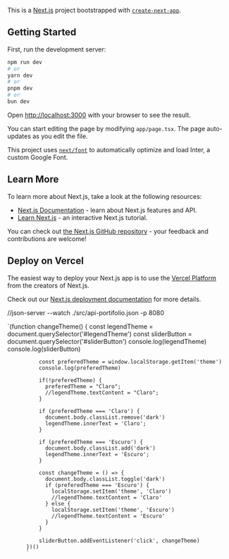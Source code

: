 This is a [Next.js](https://nextjs.org/) project bootstrapped with [`create-next-app`](https://github.com/vercel/next.js/tree/canary/packages/create-next-app).

## Getting Started

First, run the development server:

```bash
npm run dev
# or
yarn dev
# or
pnpm dev
# or
bun dev
```

Open [http://localhost:3000](http://localhost:3000) with your browser to see the result.

You can start editing the page by modifying `app/page.tsx`. The page auto-updates as you edit the file.

This project uses [`next/font`](https://nextjs.org/docs/basic-features/font-optimization) to automatically optimize and load Inter, a custom Google Font.

## Learn More

To learn more about Next.js, take a look at the following resources:

- [Next.js Documentation](https://nextjs.org/docs) - learn about Next.js features and API.
- [Learn Next.js](https://nextjs.org/learn) - an interactive Next.js tutorial.

You can check out [the Next.js GitHub repository](https://github.com/vercel/next.js/) - your feedback and contributions are welcome!

## Deploy on Vercel

The easiest way to deploy your Next.js app is to use the [Vercel Platform](https://vercel.com/new?utm_medium=default-template&filter=next.js&utm_source=create-next-app&utm_campaign=create-next-app-readme) from the creators of Next.js.

Check out our [Next.js deployment documentation](https://nextjs.org/docs/deployment) for more details.


//json-server --watch ./src/api-portifolio.json -p 8080

`(function changeTheme() {
              const legendTheme = document.querySelector('#legendTheme')
              const sliderButton = document.querySelector('#sliderButton')
              console.log(legendTheme)
              console.log(sliderButton)

              const preferedTheme = window.localStorage.getItem('theme')
              console.log(preferedTheme)

              if(!preferedTheme) {
                preferedTheme = "Claro";
                //legendTheme.textContent = "Claro";
              }

              if (preferedTheme === 'Claro') {
                document.body.classList.remove('dark')
                legendTheme.innerText = 'Claro';
              }

              if (preferedTheme === 'Escuro') {
                document.body.classList.add('dark')
                legendTheme.innerText = 'Escuro';
              }

              const changeTheme = () => {
                document.body.classList.toggle('dark')
                if (preferedTheme === 'Escuro') {
                  localStorage.setItem('theme', 'Claro')
                  //legendTheme.textContent = 'Claro'
                } else {
                  localStorage.setItem('theme', 'Escuro')
                  //legendTheme.textContent = 'Escuro'
                }
              }

              sliderButton.addEventListener('click', changeTheme)
          })()
          `
